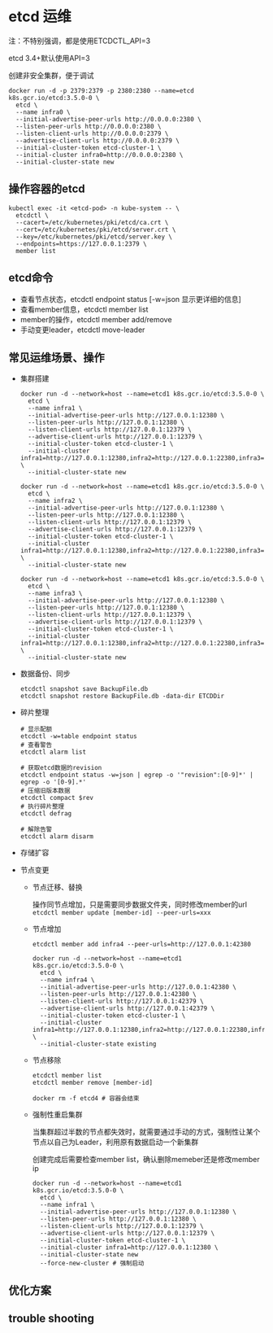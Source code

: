 # etcd 运维

注：不特别强调，都是使用ETCDCTL_API=3

etcd 3.4+默认使用API=3



创建非安全集群，便于调试

```shell
docker run -d -p 2379:2379 -p 2380:2380 --name=etcd k8s.gcr.io/etcd:3.5.0-0 \
  etcd \
  --name infra0 \
  --initial-advertise-peer-urls http://0.0.0.0:2380 \
  --listen-peer-urls http://0.0.0.0:2380 \
  --listen-client-urls http://0.0.0.0:2379 \
  --advertise-client-urls http://0.0.0.0:2379 \
  --initial-cluster-token etcd-cluster-1 \
  --initial-cluster infra0=http://0.0.0.0:2380 \
  --initial-cluster-state new
```



## 操作容器的etcd

```shell
kubectl exec -it <etcd-pod> -n kube-system -- \
  etcdctl \
  --cacert=/etc/kubernetes/pki/etcd/ca.crt \
  --cert=/etc/kubernetes/pki/etcd/server.crt \
  --key=/etc/kubernetes/pki/etcd/server.key \
  --endpoints=https://127.0.0.1:2379 \
  member list
```



## etcd命令

- 查看节点状态，etcdctl endpoint status [-w=json 显示更详细的信息]
- 查看member信息，etcdctl member list
- member的操作，etcdctl member add/remove
- 手动变更leader，etcdctl move-leader



## 常见运维场景、操作

- 集群搭建

  ```shell
  docker run -d --network=host --name=etcd1 k8s.gcr.io/etcd:3.5.0-0 \
    etcd \
    --name infra1 \
    --initial-advertise-peer-urls http://127.0.0.1:12380 \
    --listen-peer-urls http://127.0.0.1:12380 \
    --listen-client-urls http://127.0.0.1:12379 \
    --advertise-client-urls http://127.0.0.1:12379 \
    --initial-cluster-token etcd-cluster-1 \
    --initial-cluster infra1=http://127.0.0.1:12380,infra2=http://127.0.0.1:22380,infra3=http://127.0.0.1:32380 \
    --initial-cluster-state new
  
  docker run -d --network=host --name=etcd1 k8s.gcr.io/etcd:3.5.0-0 \
    etcd \
    --name infra2 \
    --initial-advertise-peer-urls http://127.0.0.1:12380 \
    --listen-peer-urls http://127.0.0.1:12380 \
    --listen-client-urls http://127.0.0.1:12379 \
    --advertise-client-urls http://127.0.0.1:12379 \
    --initial-cluster-token etcd-cluster-1 \
    --initial-cluster infra1=http://127.0.0.1:12380,infra2=http://127.0.0.1:22380,infra3=http://127.0.0.1:32380 \
    --initial-cluster-state new
  
  docker run -d --network=host --name=etcd1 k8s.gcr.io/etcd:3.5.0-0 \
    etcd \
    --name infra3 \
    --initial-advertise-peer-urls http://127.0.0.1:12380 \
    --listen-peer-urls http://127.0.0.1:12380 \
    --listen-client-urls http://127.0.0.1:12379 \
    --advertise-client-urls http://127.0.0.1:12379 \
    --initial-cluster-token etcd-cluster-1 \
    --initial-cluster infra1=http://127.0.0.1:12380,infra2=http://127.0.0.1:22380,infra3=http://127.0.0.1:32380 \
    --initial-cluster-state new
  ```

- 数据备份、同步

  ```shell
  etcdctl snapshot save BackupFile.db
  etcdctl snapshot restore BackupFile.db -data-dir ETCDDir
  ```

- 碎片整理

  ```shell
  # 显示配额
  etcdctl -w=table endpoint status
  # 查看警告
  etcdctl alarm list
  
  # 获取etcd数据的revision
  etcdctl endpoint status -w=json | egrep -o '"revision":[0-9]*' | egrep -o '[0-9].*'
  # 压缩旧版本数据
  etcdctl compact $rev
  # 执行碎片整理
  etcdctl defrag
  
  # 解除告警
  etcdctl alarm disarm
  ```

- 存储扩容

- 节点变更

  - 节点迁移、替换

    操作同节点增加，只是需要同步数据文件夹，同时修改member的url `etcdctl member update [member-id] --peer-urls=xxx`

  - 节点增加

    ```shell
    etcdctl member add infra4 --peer-urls=http://127.0.0.1:42380
    
    docker run -d --network=host --name=etcd1 k8s.gcr.io/etcd:3.5.0-0 \
      etcd \
      --name infra4 \
      --initial-advertise-peer-urls http://127.0.0.1:42380 \
      --listen-peer-urls http://127.0.0.1:42380 \
      --listen-client-urls http://127.0.0.1:42379 \
      --advertise-client-urls http://127.0.0.1:42379 \
      --initial-cluster-token etcd-cluster-1 \
      --initial-cluster infra1=http://127.0.0.1:12380,infra2=http://127.0.0.1:22380,infra3=http://127.0.0.1:32380,infra4=http://127.0.0.1:42380 \
      --initial-cluster-state existing
    ```

  - 节点移除

    ```shell
    etcdctl member list
    etcdctl member remove [member-id]
    
    docker rm -f etcd4 # 容器会结束
    ```

  - 强制性重启集群

    当集群超过半数的节点都失效时，就需要通过手动的方式，强制性让某个节点以自己为Leader，利用原有数据启动一个新集群

    创建完成后需要检查member list，确认删除memeber还是修改member ip

    ```shell
    docker run -d --network=host --name=etcd1 k8s.gcr.io/etcd:3.5.0-0 \
      etcd \
      --name infra1 \
      --initial-advertise-peer-urls http://127.0.0.1:12380 \
      --listen-peer-urls http://127.0.0.1:12380 \
      --listen-client-urls http://127.0.0.1:12379 \
      --advertise-client-urls http://127.0.0.1:12379 \
      --initial-cluster-token etcd-cluster-1 \
      --initial-cluster infra1=http://127.0.0.1:12380 \
      --initial-cluster-state new
      --force-new-cluster # 强制启动
    ```



## 优化方案



## trouble shooting